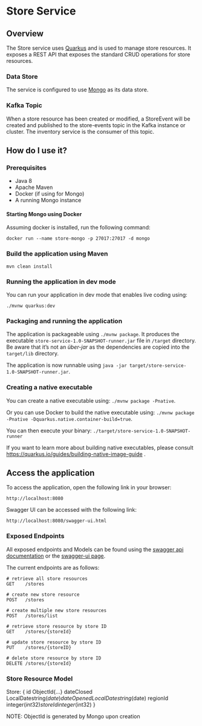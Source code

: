 # Store Service

## Overview

The Store service uses [Quarkus](https://quarkus.io) and is used to manage store resources. It exposes a REST API that exposes the standard CRUD operations for store resources.

### Data Store

The service is configured to use [Mongo](https://www.mongodb.com/) as its data store.

### Kafka Topic

When a store resource has been created or modified, a StoreEvent will be created and published to the store-events topic in the Kafka instance or cluster.  The inventory service is the consumer of this topic.

## How do I use it?

### Prerequisites

* Java 8
* Apache Maven
* Docker (if using for Mongo)
* A running Mongo instance

#### Starting Mongo using Docker

Assuming docker is installed, run the following command:
```
docker run --name store-mongo -p 27017:27017 -d mongo
```


### Build the application using Maven
```
mvn clean install
```

### Running the application in dev mode

You can run your application in dev mode that enables live coding using:
```
./mvnw quarkus:dev
```

### Packaging and running the application

The application is packageable using `./mvnw package`.
It produces the executable `store-service-1.0-SNAPSHOT-runner.jar` file in `/target` directory.
Be aware that it’s not an _über-jar_ as the dependencies are copied into the `target/lib` directory.

The application is now runnable using `java -jar target/store-service-1.0-SNAPSHOT-runner.jar`.

### Creating a native executable

You can create a native executable using: `./mvnw package -Pnative`.

Or you can use Docker to build the native executable using: `./mvnw package -Pnative -Dquarkus.native.container-build=true`.

You can then execute your binary: `./target/store-service-1.0-SNAPSHOT-runner`

If you want to learn more about building native executables, please consult https://quarkus.io/guides/building-native-image-guide .

## Access the application

To access the application, open the following link in your browser:

`http://localhost:8080`

Swagger UI can be accessed with the following link:

`http://localhost:8080/swagger-ui.html`

### Exposed Endpoints

All exposed endpoints and Models can be found using the [swagger api documentation](http://localhost:8080/v2/api-docs) or the [swagger-ui page](http://localhost:8080/swagger-ui.html).

The current endpoints are as follows:
```
# retrieve all store resources
GET    /stores

# create new store resource
POST   /stores

# create multiple new store resources
POST   /stores/list

# retrieve store resource by store ID
GET    /stores/{storeId}

# update store resource by store ID
PUT    /stores/{storeID}

# delete store resource by store ID
DELETE /stores/{storeId}

```

### Store Resource Model

Store:
{
id	ObjectId{...}
dateClosed	LocalDatestring($date)
dateOpened	LocalDatestring($date)
regionId	integer($int32)
storeId	integer($int32)
}

NOTE: ObjectId is generated by Mongo upon creation

